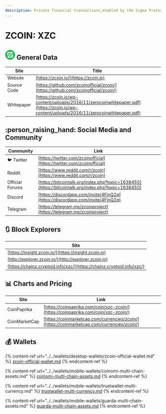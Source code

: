 ```yaml
---
description: Private financial transactions,enabled by the Sigma Protocol
---
```


# ZCOIN: XZC

## ![](../../.gitbook/assets/xzc.png) General Data

| Site        | Title                                                                                                                                    |
| ----------- | ---------------------------------------------------------------------------------------------------------------------------------------- |
| Website     | [https://zcoin.io/](https://zcoin.io)                                                                                                    |
| Source Code | [https://github.com/zcoinofficial/zcoin/](https://github.com/zcoinofficial/zcoin/)                                                       |
| Whitepaper  | [https://zcoin.io/wp-content/uploads/2016/11/zerocoinwhitepaper.pdf](https://zcoin.io/wp-content/uploads/2016/11/zerocoinwhitepaper.pdf) |

## :person_raising_hand: Social Media and Community

| Community       | Link                                                                                               |
| --------------- | -------------------------------------------------------------------------------------------------- |
| :bird: Twitter  | [https://twitter.com/zcoinofficial](https://twitter.com/zcoinofficial)                             |
| Reddit          | [https://www.reddit.com/r/zcoin](https://www.reddit.com/r/zcoin)                                   |
| Official Forums | [https://bitcointalk.org/index.php?topic=1638450](https://bitcointalk.org/index.php?topic=1638450) |
| Discord         | [https://discordapp.com/invite/4FjnQ2q](https://discordapp.com/invite/4FjnQ2q)                     |
| Telegram        | [https://telegram.me/zcoinproject](https://telegram.me/zcoinproject)                               |

## :arrows_clockwise: Block Explorers

| Site                                                                   |
| ---------------------------------------------------------------------- |
| [https://insight.zcoin.io/](https://insight.zcoin.io)                  |
| [http://explorer.zcoin.io/](http://explorer.zcoin.io)                  |
| [https://chainz.cryptoid.info/xzc/](https://chainz.cryptoid.info/xzc/) |

## :bar_chart: Charts and Pricing

| Site          | Link                                                                                       |
| ------------- | ------------------------------------------------------------------------------------------ |
| CoinPaprika   | [https://coinpaprika.com/coin/xzc-zcoin/](https://coinpaprika.com/coin/xzc-zcoin/)         |
| CoinMarketCap | [https://coinmarketcap.com/currencies/zcoin/](https://coinmarketcap.com/currencies/zcoin/) |

## :moneybag: Wallets

{% content-ref url="../../wallets/desktop-wallets/zcoin-official-wallet.md" %}
[zcoin-official-wallet.md](../../wallets/desktop-wallets/zcoin-official-wallet.md)
{% endcontent-ref %}

{% content-ref url="../../wallets/mobile-wallets/coinomi-multi-chain-assets.md" %}
[coinomi-multi-chain-assets.md](../../wallets/mobile-wallets/coinomi-multi-chain-assets.md)
{% endcontent-ref %}

{% content-ref url="../../wallets/mobile-wallets/trustwallet-multi-currency.md" %}
[trustwallet-multi-currency.md](../../wallets/mobile-wallets/trustwallet-multi-currency.md)
{% endcontent-ref %}

{% content-ref url="../../wallets/mobile-wallets/guarda-multi-chain-assets.md" %}
[guarda-multi-chain-assets.md](../../wallets/mobile-wallets/guarda-multi-chain-assets.md)
{% endcontent-ref %}
